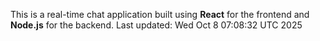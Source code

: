 This is a real-time chat application built using **React** for the frontend and **Node.js** for the backend.
Last updated: Wed Oct  8 07:08:32 UTC 2025
